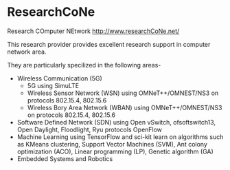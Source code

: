 # ResearchCoNe
Research COmputer NEtwork <http://www.researchCoNe.net/>

This research provider provides excellent research support in computer network area.

They are particularly specilized in the following areas-

- Wireless Communication (5G)
  - 5G using SimuLTE
  - Wireless Sensor Network (WSN) using OMNeT++/OMNEST/NS3 on protocols 802.15.4, 802.15.6
  - Wireless Bory Area Network (WBAN) using OMNeT++/OMNEST/NS3 on protocols 802.15.4, 802.15.6
- Software Defined Network (SDN) using Open vSwitch, ofsoftswitch13, Open Daylight, Floodlight, Ryu protocols OpenFlow
- Machine Learning using TensorFlow and sci-kit learn on algorithms such as KMeans clustering, Support Vector Machines (SVM), Ant colony optimization (ACO), Linear programming (LP), Genetic algorithm (GA)
- Embedded Systems and Robotics

